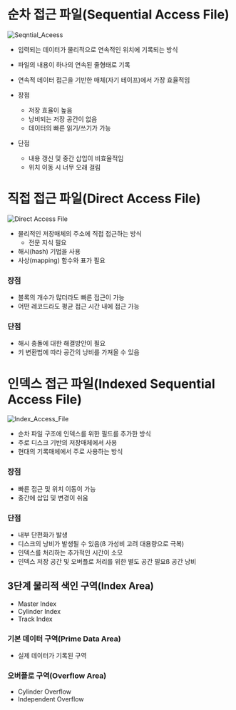 # 순차 접근 파일(Sequential Access File)
![Seqntial_Aceess](https://www.itrelease.com/wp-content/uploads/2018/10/Sequential-Access-Meaning-1.jpg)
* 입력되는 데이터가 물리적으로 연속적인 위치에 기록되는 방식
* 파일의 내용이 하나의 연속된 줄형태로 기록
* 연속적 데이터 접근을 기반한 매체(자기 테이프)에서 가장 효율적임

* 장점
	* 저장 효율이 높음
	* 낭비되는 저장 공간이 없음
	* 데이터의 빠른 읽기/쓰기가 가능
* 단점
	* 내용 갱신 및 중간 삽입이 비효율적임
	* 위치 이동 시 너무 오래 걸림

# 직접 접근 파일(Direct Access File)
![Direct Access File](https://s3.amazonaws.com/media.nngroup.com/media/editor/2014/06/19/2014-06-16_direct-access.png)
* 물리적인 저장매체의 주소에 직접 접근하는 방식
	* 전문 지식 필요
* 해시(hash) 기법을 사용
* 사상(mapping) 함수와 표가 필요
### 장점
* 블록의 개수가 많더라도 빠른 접근이 가능
* 어떤 레코드라도 평균 접근 시간 내에 접근 가능
### 단점
* 해시 충돌에 대한 해결방안이 필요
* 키 변환법에 따라 공간의 낭비를 가져올 수 있음


# 인덱스 접근 파일(Indexed Sequential Access File)
![Index_Access_File](https://static.javatpoint.com/dbms/images/dbms-indexed-sequential-access-method.png)
* 순차 파일 구조에 인덱스를 위한 필드를 추가한 방식
* 주로 디스크 기반의 저장매체에서 사용
* 현대의 기록매체에서 주로 사용하는 방식

### 장점
* 빠른 접근 및 위치 이동이 가능
* 중간에 삽입 및 변경이 쉬움

### 단점
* 내부 단편화가 발생
* 디스크의 낭비가 발생될 수 있음(ß 가성비 고려 대용량으로 극복)
* 인덱스를 처리하는 추가적인 시간이 소모
* 인덱스 저장 공간 및 오버플로 처리를 위한 별도 공간 필요ß 공간 낭비


## 3단계 물리적 색인 구역(Index Area)
* Master Index
* Cylinder Index
* Track Index
### 기본 데이터 구역(Prime Data Area)
* 실제 데이터가 기록된 구역
### 오버플로 구역(Overflow Area)
* Cylinder Overflow
* Independent Overflow
